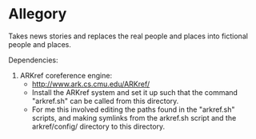 Allegory
========

Takes news stories and replaces the real people and places into fictional people and places.


Dependencies:

1. ARKref coreference engine:
   * http://www.ark.cs.cmu.edu/ARKref/
   * Install the ARKref system and set it up such that the command "arkref.sh" can be called from this directory.
   * For me this involved editing the paths found in the "arkref.sh" scripts, and making symlinks from the arkref.sh script and the arkref/config/ directory to this directory.


